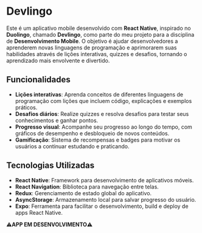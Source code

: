 # Devlingo 

Este é um aplicativo mobile desenvolvido com **React Native**, inspirado no **Duolingo**, chamado **Devlingo**, como parte do meu projeto para a disciplina de **Desenvolvimento Mobile**. O objetivo é ajudar desenvolvedores a aprenderem novas linguagens de programação e aprimorarem suas habilidades através de lições interativas, quizzes e desafios, tornando o aprendizado mais envolvente e divertido.

## Funcionalidades

- **Lições interativas**: Aprenda conceitos de diferentes linguagens de programação com lições que incluem código, explicações e exemplos práticos.
- **Desafios diários**: Realize quizzes e resolva desafios para testar seus conhecimentos e ganhar pontos.
- **Progresso visual**: Acompanhe seu progresso ao longo do tempo, com gráficos de desempenho e desbloqueio de novos conteúdos.
- **Gamificação**: Sistema de recompensas e badges para motivar os usuários a continuar estudando e praticando.

## Tecnologias Utilizadas

- **React Native**: Framework para desenvolvimento de aplicativos móveis.
- **React Navigation**: Biblioteca para navegação entre telas.
- **Redux**: Gerenciamento de estado global do aplicativo.
- **AsyncStorage**: Armazenamento local para salvar progresso do usuário.
- **Expo**: Ferramenta para facilitar o desenvolvimento, build e deploy de apps React Native.

⚠️**APP EM DESENVOLVIMENTO**⚠️

